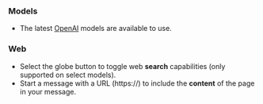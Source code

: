 ### Models

- The latest [OpenAI](https://platform.openai.com/docs/models) models are available to use.

### Web

- Select the globe button to toggle web **search** capabilities (only supported on select models).
- Start a message with a URL (https://) to include the **content** of the page in your message.
